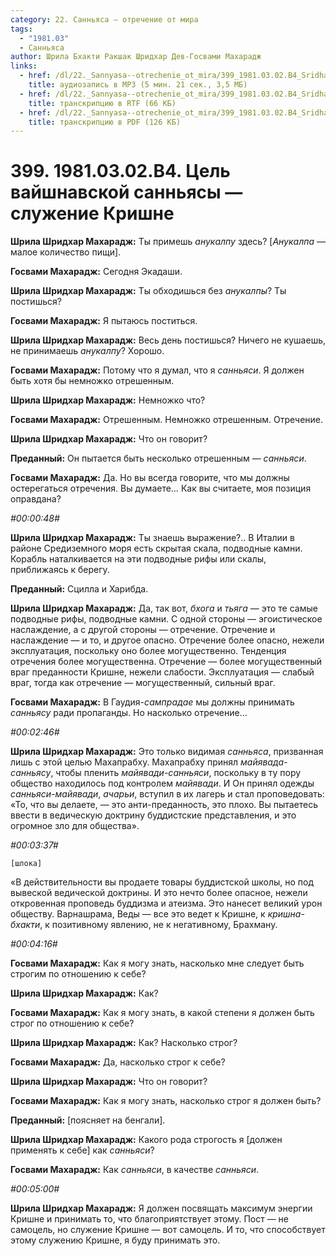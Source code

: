 ```yaml
---
category: 22. Санньяса — отречение от мира
tags:
  - "1981.03"
  - Санньяса
author: Шрила Бхакти Ракшак Шридхар Дев-Госвами Махарадж
links:
  - href: /dl/22._Sannyasa--otrechenie_ot_mira/399_1981.03.02.B4_SridharMj_Cel_vaishnavskoy_sannyasy-sluzheniye_Krishne.mp3
    title: аудиозапись в MP3 (5 мин. 21 сек., 3,5 МБ)
  - href: /dl/22._Sannyasa--otrechenie_ot_mira/399_1981.03.02.B4_SridharMj_Cel_vaishnavskoy_sannyasy-sluzheniye_Krishne.rtf
    title: транскрипцию в RTF (66 КБ)
  - href: /dl/22._Sannyasa--otrechenie_ot_mira/399_1981.03.02.B4_SridharMj_Cel_vaishnavskoy_sannyasy-sluzheniye_Krishne.pdf
    title: транскрипцию в PDF (126 КБ)
---
```


# 399. 1981.03.02.B4. Цель вайшнавской санньясы — служение Кришне

**Шрила Шридхар Махарадж:** Ты примешь *анукалпу* здесь? [*Анукалпа* — малое количество пищи].

**Госвами Махарадж:** Сегодня Экадаши.

**Шрила Шридхар Махарадж:** Ты обходишься без *анукалпы*? Ты постишься?

**Госвами Махарадж:** Я пытаюсь поститься.

**Шрила Шридхар Махарадж:** Весь день постишься? Ничего не кушаешь, не принимаешь *анукалпу*? Хорошо.

**Госвами Махарадж:** Потому что я думал, что я *санньяси*. Я должен быть хотя бы немножко отрешенным.

**Шрила Шридхар Махарадж:** Немножко что?

**Госвами Махарадж:** Отрешенным. Немножко отрешенным. Отречение.

**Шрила Шридхар Махарадж:** Что он говорит?

**Преданный:** Он пытается быть несколько отрешенным — *санньяси*.

**Госвами Махарадж:** Да. Но вы всегда говорите, что мы должны остерегаться отречения. Вы думаете… Как вы считаете, моя позиция оправдана?

*#00:00:48#*

**Шрила Шридхар Махарадж:** Ты знаешь выражение?.. В Италии в районе Средиземного моря есть скрытая скала, подводные камни. Корабль наталкивается на эти подводные рифы или скалы, приближаясь к берегу.

**Преданный:** Сцилла и Харибда.

**Шрила Шридхар Махарадж:** Да, так вот, *бхога* и *тьяга* — это те самые подводные рифы, подводные камни. С одной стороны — эгоистическое наслаждение, а с другой стороны — отречение. Отречение и наслаждение — и то, и другое опасно. Отречение более опасно, нежели эксплуатация, поскольку оно более могущественно. Тенденция отречения более могущественна. Отречение — более могущественный враг преданности Кришне, нежели слабости. Эксплуатация — слабый враг, тогда как отречение — могущественный, сильный враг.

**Госвами Махарадж:** В Гаудия-*сампрадае* мы должны принимать *санньясу* ради пропаганды. Но насколько отречение…

*#00:02:46#*

**Шрила Шридхар Махарадж:** Это только видимая *санньяса*, призванная лишь с этой целью Махапрабху. Махапрабху принял *майявада-санньясу*, чтобы пленить *майявади-санньяси*, поскольку в ту пору общество находилось под контролем *майявади*. И Он принял одежды *санньяси-майявади*, *ачарьи*, вступил в их лагерь и стал проповедовать: «То, что вы делаете, — это анти-преданность, это плохо. Вы пытаетесь ввести в ведическую доктрину буддистские представления, и это огромное зло для общества».

*#00:03:37#*

    [шлока]

«В действительности вы продаете товары буддистской школы, но под вывеской ведической доктрины. И это нечто более опасное, нежели откровенная проповедь буддизма и атеизма. Это нанесет великий урон обществу. Варнашрама, Веды — все это ведет к Кришне, к *кришна-бхакти*, к позитивному явлению, не к негативному, Брахману.

*#00:04:16#*

**Госвами Махарадж:** Как я могу знать, насколько мне следует быть строгим по отношению к себе?

**Шрила Шридхар Махарадж:** Как?

**Госвами Махарадж:** Как я могу знать, в какой степени я должен быть строг по отношению к себе?

**Шрила Шридхар Махарадж:** Как? Насколько строг?

**Госвами Махарадж:** Да, насколько строг к себе?

**Шрила Шридхар Махарадж:** Что он говорит?

**Госвами Махарадж:** Как я могу знать, насколько строг я должен быть?

**Преданный:** [поясняет на бенгали].

**Шрила Шридхар Махарадж:** Какого рода строгость я [должен применять к себе] как *санньяси*?

**Госвами Махарадж:** Как *санньяси*, в качестве *санньяси*.

*#00:05:00#*

**Шрила Шридхар Махарадж:** Я должен посвящать максимум энергии Кришне и принимать то, что благоприятствует этому. Пост — не самоцель, но служение Кришне — вот самоцель. И то, что способствует этому служению Кришне, я буду принимать это.

